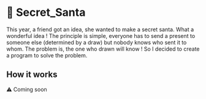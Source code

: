 # 🎅 Secret_Santa
This year, a friend got an idea, she wanted to make a secret santa. What a wonderful idea !
The principle is simple, everyone has to send a present to someone else (determined by a draw) but nobody knows who sent it to whom.
The problem is, the one who drawn will know ! So I decided to create a program to solve the problem.

## How it works

⚠️ Coming soon
